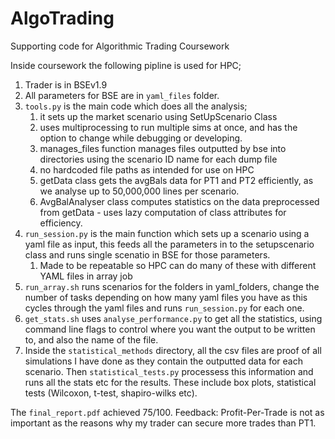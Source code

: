 # AlgoTrading
Supporting code for Algorithmic Trading Coursework

Inside coursework the following pipline is used for HPC;
1) Trader is in BSEv1.9
2) All parameters for BSE are in `yaml_files` folder. 
3) `tools.py` is the main code which does all the analysis;
   1) it sets up the market scenario using SetUpScenario Class
   2) uses multiprocessing to run multiple sims at once, and has the option to change while debugging or developing.
   3) manages_files function manages files outputted by bse into directories using the scenario ID name for each dump file
   4) no hardcoded file paths as intended for use on HPC
   5) getData class gets the avgBals data for PT1 and PT2 efficiently, as we analyse up to 50,000,000 lines per scenario.
   6) AvgBalAnalyser class computes statistics on the data preprocessed from getData - uses lazy computation of class attributes for efficiency.
4) `run_session.py` is the main function which sets up a scenario using a yaml file as input, this feeds all the parameters in to the setupscenario class and runs single scenatio in BSE for those parameters. 
   1) Made to be repeatable so HPC can do many of these with different YAML files in array job
5) `run_array.sh` runs scenarios for the folders in yaml_folders, change the number of tasks depending on how many yaml files you have as this cycles through the yaml files and runs `run_session.py` for each one.
6) `get_stats.sh` uses `analyse_performance.py` to get all the statistics, using command line flags to control where you want the output to be written to, and also the name of the file. 
7) Inside the `statistical_methods` directory, all the csv files are proof of all simulations I have done as they contain the outputted data for each scenario. Then `statistical_tests.py` processess this information and runs all the stats etc for the results. These include box plots, statistical tests (Wilcoxon, t-test, shapiro-wilks etc).

The `final_report.pdf` achieved 75/100. Feedback: Profit-Per-Trade is not as important as the reasons why my trader can secure more trades than PT1. 

